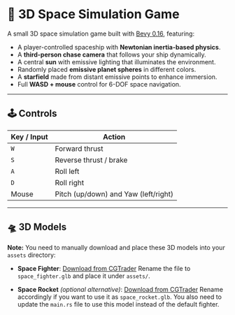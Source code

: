 # 🚀 3D Space Simulation Game

A small 3D space simulation game built with [Bevy 0.16](https://bevy.org), featuring:

- A player-controlled spaceship with **Newtonian inertia-based physics**.
- A **third-person chase camera** that follows your ship dynamically.
- A central **sun** with emissive lighting that illuminates the environment.
- Randomly placed **emissive planet spheres** in different colors.
- A **starfield** made from distant emissive points to enhance immersion.
- Full **WASD + mouse** control for 6-DOF space navigation.

---

## 🕹️ Controls

| Key / Input | Action                               |
| ----------- | ------------------------------------ |
| `W`         | Forward thrust                       |
| `S`         | Reverse thrust / brake               |
| `A`         | Roll left                            |
| `D`         | Roll right                           |
| Mouse       | Pitch (up/down) and Yaw (left/right) |

---

## 🛸 3D Models

**Note:** You need to manually download and place these 3D models into your `assets` directory:

- **Space Fighter**:
  [Download from CGTrader](https://www.cgtrader.com/items/4796579/download-page)
  Rename the file to `space_fighter.glb` and place it under `assets/`.

- **Space Rocket** *(optional alternative)*:
  [Download from CGTrader](https://www.cgtrader.com/items/3494266/download-page)
  Rename accordingly if you want to use it as `space_rocket.glb`.
You also need to update the `main.rs` file to use this model instead of the default fighter.
